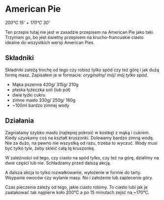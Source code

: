 # American Pie

_200°C 15' + 170°C 30'_

Ten przepis tutaj nie jest w zasadzie przepisem na American Pie jako taki. Trzymam go, bo jest świetny przepisem na krucho-francuskie ciasto idealne do wszystkich wersji American Pies. 

## Składniki
Składniki zależą trochę od tego czy robisz tylko spód czy też górę i jak dużą formę masz.  Zapisałem je w formacie: _oryginalny/ mój/ mój tylko spód_.

- Mąka pszenna 420g/ 315g/ 210g
- płaska łyżeczka soli (lub pół)
- dwie łyżki cukru
- zimne masło 330g/ 250g/ 160g
- ~100ml bardzo zimnej wody

## Działania
Zagniatamy szybko masło (najlepiej pokroić w kostkę) z mąką i cukrem. Kiedy uzyskamy coś na kształt kruszonki. Dolewamy bardzo zimną wodę. Nie za dużo, na pewno nie wszystką od razu, trzeba to wyczuć. Wody musi być tylko tyle, żeby skleić całą tę kruszonkę. 

W zależności od tego, czy ciasto na spód tylko, czy też na górę, dzielimy na dwie części lub nie. Schładzamy przed dalszą akcją.

A dalsza akcja to tylko rozwałkowanie, wyłożenie w formie do tarty. Wsypanie owoców czy wylanie masy. No i założenie lub zaplecenie góry. 

Czas pieczenia zależy od tego, jakie ciasto robimy. To ciasto lubi jak je zaatakować tak najpierw koło 200°C a po 15 minutach zejść na ~170°C.

